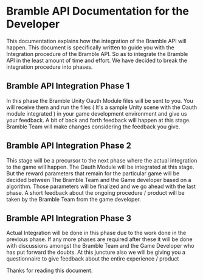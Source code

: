 # Bramble API Documentation for the Developer

This documentation explains how the integration of the Bramble API will happen. This document is specifically written to guide you with the Integration procedure of the Bramble API. So as to integrate the Bramble API in the least amount of time and effort. We have decided to break the integration procedure into phases.

## Bramble API Integration Phase 1
In this phase the Bramble Unity Oauth Module files will be sent to you. You will receive them and run the files ( It's a sample Unity scene with the Oauth module integrated ) in your game development environment and give us your feedback. A bit of back and forth feedback will happen at this stage. Bramble Team will make changes considering the feedback you give.

## Bramble API Integration Phase 2
This stage will be a precursor to the next phase where the actual integration to the game will happen. The Oauth Module will be integrated at this stage. But the reward parameters that remain for the particular game will be decided between The Bramble Team and the Game developer based on a algorithm. Those parameters will be finalized and we go ahead with the last phase. A short feedback about the ongoing procedure / product will be taken by the Bramble Team from the game developer. 

## Bramble API Integration Phase 3
Actual Integration will be done in this phase due to the work done in the previous phase. If any more phases are required after these it will be done with discussions amongst the Bramble Team and the Game Developer who has put forward the doubts. At this juncture also we will be giving you a questionnaire to give feedback about the entire experience / product


Thanks for reading this document.
